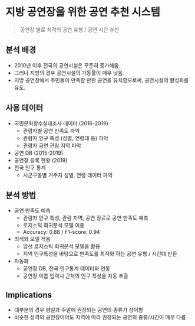 # 지방 공연장을 위한 공연 추천 시스템
> 공연장 별로 최적의 공연 유형 / 공연 시간 추천

## 분석 배경
- 2010년 이후 전국의 공연시설은 꾸준히 증가해옴.
- 그러나 지방의 경우 공연시설의 가동률이 매우 낮음.
- 지방 공연장에서 주민들이 만족할 만한 공연을 유치함으로써, 공연시설의 활성화를 유도.

## 사용 데이터
- 국민문화향수실태조사 데이터 (2016-2019)
  - 관람자별 공연 만족도 파악
  - 관람자 인구 특성 (성별, 연령대 등) 파악
  - 관람자 공연 관람 지역 파악
- 공연 DB (2015-2019)
- 공연장 등록 현황 (2019)
- 전국 인구 통계
  - 시군구동별 거주자 성별, 연령 데이터 파악

## 분석 방법
- 공연 만족도 예측
  - 관람자 인구 특성, 관람 지역, 공연 장르로 공연 만족도 예측
  - 로지스틱 회귀분석 모델 이용
  - Accuracy: 0.88 / F1-score: 0.94
- 최적화 모델 적용
  - 앞선 로지스틱 회귀분석 모델을 활용
  - 지역 인구특성을 바탕으로 만족도를 최적화 하는 공연 유형 / 시간대 반환
- 자동화
  - 공연장 DB, 전국 인구통계 데이터와 연동
  - 공연장 이름 입력시 근처의 인구 특성을 자동 추출

## Implications
- 대부분의 경우 평일과 주말에 권장되는 공연의 종류가 상이함
- 비슷한 성격의 공연장이어도 지역에 따라 권장되는 공연의 종류/시간이 매우 다름
 
